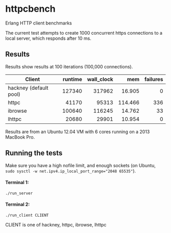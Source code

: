httpcbench
==========

Erlang HTTP client benchmarks

The current test attempts to create 1000 concurrent https connections to a local server, which
responds after 10 ms.

## Results ##

Results show results at 100 iterations (100,000 connections).

| Client | runtime | wall_clock | mem | failures |
| ------ | --:| --:| ---:| --------:|
| hackney (default pool) | 127340 | 317962 | 16.905 | 0 |
| httpc | 41170 | 95313 | 114.466 | 336 |
| ibrowse | 100640 | 116245 | 14.762 | 33 |
| lhttpc | 20680 | 29901 | 10.954 | 0 |

Results are from an Ubuntu 12.04 VM with 6 cores running on a 2013 MacBook Pro.

## Running the tests ##

Make sure you have a high nofile limit, and enough sockets (on Ubuntu, 
`sudo sysctl -w net.ipv4.ip_local_port_range="2048 65535"`).

#### Terminal 1:

`./run_server`

#### Terminal 2:

`./run_client CLIENT`

CLIENT is one of hackney, httpc, ibrowse, lhttpc
